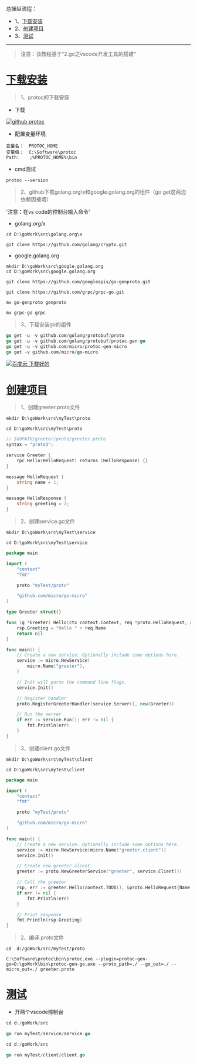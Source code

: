 总操纵流程：
- 1、[下载安装](#go-01)
- 2、[创建项目](#go-02)
- 3、[测试](#go-03)

***

> 注意：该教程基于”2.go之vscode开发工具的搭建“

# <a name="go-01" href="#" >下载安装</a>

> 1、protoc的下载安裝

- 下载

[![](https://img.shields.io/badge/github-protoc-blued.svg "github protoc")](https://github.com/protocolbuffers/protobuf/releases/tag/v3.8.0-rc1)

- 配置变量环境

```
变量名：  PROTOC_HOME
变量值：  C:\Software\protoc
Path:    ;%PROTOC_HOME%\bin
```

- cmd测试

```
protoc --version
```

>2、github下载golang.org\x和google.golang.org的组件（go get这两边依赖因被墙）

'注意：在vs code的控制台输入命令'

- golang.org/x

```
cd D:\goWork\src\golang.org\x

git clone https://github.com/golang/crypto.git
```

- google.golang.org

```
mkdir D:\goWork\src\google.golang.org
cd D:\goWork\src\google.golang.org

git clone https://github.com/googleapis/go-genproto.git

git clone https://github.com/grpc/grpc-go.git

mv go-genproto genproto

mv grpc-go grpc
```


> 3、下载安装go的组件

```go
go get -u -v github.com/golang/protobuf/proto
go get -u -v github.com/golang/protobuf/protoc-gen-go
go get -u -v github.com/micro/protoc-gen-micro
go get -v github.com/micro/go-micro
```

[![](https://img.shields.io/badge/百度云-下载好的-green.svg "百度云 下载好的")](https://pan.baidu.com/s/1asiYWpxb_pXftGCbBgVcLA)

# <a name="go-02" href="#" >创建项目</a>

> 1、创建greeter.proto文件

```
mkdir D:\goWork\src\myTest\proto

cd D:\goWork\src\myTest\proto
```

```go
// $GOPATH/greeter/proto/greeter.proto
syntax = "proto3";

service Greeter {
	rpc Hello(HelloRequest) returns (HelloResponse) {}
}

message HelloRequest {
	string name = 1;
}

message HelloResponse {
	string greeting = 2;
}
```

> 2、创建service.go文件

```
mkdir D:\goWork\src\myTest\service

cd D:\goWork\src\myTest\service
```

```go
package main

import (
	"context"
	"fmt"

	proto "myTest/proto"

	"github.com/micro/go-micro"
)

type Greeter struct{}

func (g *Greeter) Hello(ctx context.Context, req *proto.HelloRequest, rsp *proto.HelloResponse) error {
	rsp.Greeting = "Hello " + req.Name
	return nil
}

func main() {
	// Create a new service. Optionally include some options here.
	service := micro.NewService(
		micro.Name("greeter"),
	)

	// Init will parse the command line flags.
	service.Init()

	// Register handler
	proto.RegisterGreeterHandler(service.Server(), new(Greeter))

	// Run the server
	if err := service.Run(); err != nil {
		fmt.Println(err)
	}
}

```

> 3、创建client.go文件

```
mkdir D:\goWork\src\myTest\client

cd D:\goWork\src\myTest\client

```

```go
package main

import (
	"context"
	"fmt"

	proto "myTest/proto"

	"github.com/micro/go-micro"
)

func main() {
	// Create a new service. Optionally include some options here.
	service := micro.NewService(micro.Name("greeter.client"))
	service.Init()

	// Create new greeter client
	greeter := proto.NewGreeterService("greeter", service.Client())

	// Call the greeter
	rsp, err := greeter.Hello(context.TODO(), &proto.HelloRequest{Name: "John"})
	if err != nil {
		fmt.Println(err)
	}

	// Print response
	fmt.Println(rsp.Greeting)
}
```

> 2、编译.proto文件

```
cd  d:/goWork/src/myTest/proto

C:\Software\protoc\bin\protoc.exe --plugin=protoc-gen-go=D:\goWork\bin\protoc-gen-go.exe --proto_path=./ --go_out=./ --micro_out=./ greeter.proto
```

# <a name="go-03" href="#" >测试</a>

- 开两个vscode控制台

```go
cd d:/goWork/src

go run myTest/service/service.go
```


```go
cd d:/goWork/src

go run myTest/client/client.go
```
